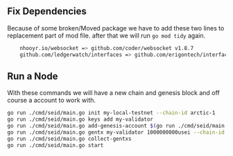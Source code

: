 
## Fix Dependencies

Because of some broken/Moved package we have to add these two lines to replacement part of mod file. after that we will run `go mod tidy` again.

```bash
	nhooyr.io/websocket => github.com/coder/websocket v1.8.7
	github.com/ledgerwatch/interfaces => github.com/erigontech/interfaces v0.0.0
```

## Run a Node

With these commands we will have a new chain and genesis block and off course a account to work with.
```bash
go run ./cmd/seid/main.go init my-local-testnet --chain-id arctic-1
go run ./cmd/seid/main.go keys add my-validator
go run ./cmd/seid/main.go add-genesis-account $(go run ./cmd/seid/main.go keys show my-validator -a) 1000000000usei
go run ./cmd/seid/main.go gentx my-validator 1000000000usei --chain-id arctic-1
go run ./cmd/seid/main.go collect-gentxs
go run ./cmd/seid/main.go start
```
